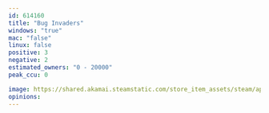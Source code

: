 ```yaml
---
id: 614160
title: "Bug Invaders"
windows: "true"
mac: "false"
linux: false
positive: 3
negative: 2
estimated_owners: "0 - 20000"
peak_ccu: 0

image: https://shared.akamai.steamstatic.com/store_item_assets/steam/apps/614160/header.jpg?t=1516728342
opinions:
---
```

